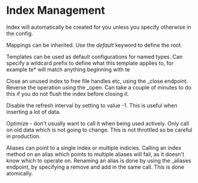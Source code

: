 Index Management
================

Index will automatically be created for you unless you specify otherwise in the config.

Mappings can be inherited. Use the _default_ keyword to define the root.

Templates can be used as default configurations for named types. Can specify a wildcard prefix to define what this template applies to, for example te* will match anything beginning with te

Close an unused index to free file handles etc, using the _close endpoint. Reverse the operation using the _open. Can take a couple of minutes to do this if you do not flush the index before closing it.

Disable the refresh interval by setting to value -1. This is useful when inserting a lot of data.

Optimize - don't usually want to call it when being used actively. Only call on old data which is not going to change. This is not throttled so be careful in production.

Aliases can point to a single index or multiple indicies. Calling an index method on an alias which points to multiple aliases will fail, as it doesn't know which to operate on.
Renaming an alias is done by using the _aliases endpoint, by specifying a remove and add in the same call. This is done atomically.
